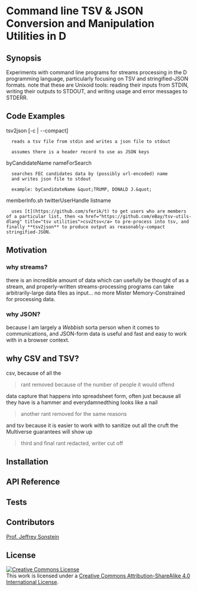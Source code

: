 # Command line TSV &amp; JSON Conversion and Manipulation Utilities in D

## Synopsis

Experiments with command line programs for streams processing in the D programming language, particularly focusing on TSV and stringified-JSON formats. note that these are Unixoid tools: reading their inputs from STDIN, writing their outputs to STDOUT, and writing usage and error messages to STDERR.

## Code Examples

tsv2json [-c | --compact]

      reads a tsv file from stdin and writes a json file to stdout

      assumes there is a header record to use as JSON keys

byCandidateName nameForSearch

      searches FEC candidates data by (possibly url-encoded) name
      and writes json file to stdout

      example: byCandidateName &quot;TRUMP, DONALD J.&quot;

memberInfo.sh twitterUserHandle listname

      uses [t](https://github.com/sferik/t) to get users who are members of a particular list, then <a href="https://github.com/eBay/tsv-utils-dlang" title="tsv utilities">csv2tsv</a> to pre-process into tsv, and finally **tsv2json** to produce output as reasonably-compact stringified-JSON.

## Motivation

### why streams?

there is an incredible amount of data which can usefully be thought of as a stream, and properly-written streams-processing programs can take arbitrarily-large data files as input... no more Mister Memory-Constrained for processing data.

### why JSON?

because I am largely a *Webbish* sorta person when it comes to communications,
and JSON-form data is useful and fast and easy to work with in a browser context.

## why CSV and TSV?

csv, because of all the

> rant removed because of the number of people it would offend

data capture that happens into spreadsheet form, often just because
all they have is a hammer and everydamnedthing looks like a nail

> another rant removed for the same reasons

and tsv because it is easier to work with to sanitize out all the cruft
the Multiverse guarantees will show up

> third and final rant redacted, writer cut off

## Installation



## API Reference

## Tests

## Contributors

<a href="mailto:jsonstein_at_gmail_dot_com?Subject=tsv2json_Page" title="email me">Prof. Jeffrey Sonstein</a>

## License

<a rel="license" href="http://creativecommons.org/licenses/by-sa/4.0/"><img alt="Creative Commons License" style="border-width:0" src="https://i.creativecommons.org/l/by-sa/4.0/88x31.png" /></a><br />This work is licensed under a <a rel="license" href="http://creativecommons.org/licenses/by-sa/4.0/">Creative Commons Attribution-ShareAlike 4.0 International License</a>.
